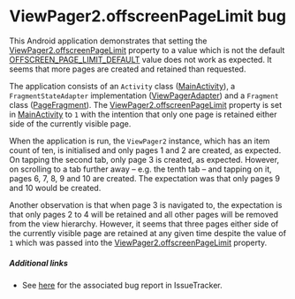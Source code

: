 # ViewPager2.offscreenPageLimit bug

This Android application demonstrates that setting the [ViewPager2.offscreenPageLimit](https://developer.android.com/reference/androidx/viewpager2/widget/ViewPager2#setOffscreenPageLimit(int)) property to a value which is not the default [OFFSCREEN_PAGE_LIMIT_DEFAULT](https://developer.android.com/reference/androidx/viewpager2/widget/ViewPager2#OFFSCREEN_PAGE_LIMIT_DEFAULT) value does not work as expected.
It seems that more pages are created and retained than requested.

The application consists of an `Activity` class ([MainActivity](src/main/java/com/tazkiyatech/viewpager2/experiments/app4/MainActivity.kt)), a `FragmentStateAdapter` implementation ([ViewPagerAdapter](src/main/java/com/tazkiyatech/viewpager2/experiments/app4/ViewPagerAdapter.kt)) and a `Fragment` class ([PageFragment](src/main/java/com/tazkiyatech/viewpager2/experiments/app4/PageFragment.kt)).
The [ViewPager2.offscreenPageLimit](https://developer.android.com/reference/androidx/viewpager2/widget/ViewPager2#setOffscreenPageLimit(int)) property is set in [MainActivity](src/main/java/com/tazkiyatech/viewpager2/experiments/app4/MainActivity.kt) to `1` with the intention that only one page is retained  either side of the currently visible page.

When the application is run, the `ViewPager2` instance, which has an item count of ten, is initialised and only pages 1 and 2 are created, as expected. On tapping the second tab, only page 3 is created, as expected. However, on scrolling to a tab further away – e.g. the tenth tab – and tapping on it, pages 6, 7, 8, 9 and 10 are created.
The expectation was that only pages 9 and 10 would be created.

Another observation is that when page 3 is navigated to, the expectation is that only pages 2 to 4 will be retained and all other pages will be removed from the view hierarchy.
However, it seems that three pages either side of the currently visible page are retained at any given time despite the value of `1` which was passed into the [ViewPager2.offscreenPageLimit](https://developer.android.com/reference/androidx/viewpager2/widget/ViewPager2#setOffscreenPageLimit(int)) property.

##### Additional links

* See [here](https://issuetracker.google.com/issues/171180138) for the associated bug report in IssueTracker.
